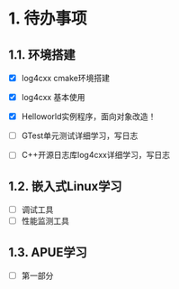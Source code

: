 # 1. 待办事项

## 1.1. 环境搭建

- [x] log4cxx cmake环境搭建
- [x] log4cxx 基本使用
- [x] Helloworld实例程序，面向对象改造！
- [ ] GTest单元测试详细学习，写日志
- [ ] C++开源日志库log4cxx详细学习，写日志


## 1.2. 嵌入式Linux学习

- [ ] 调试工具
- [ ] 性能监测工具

## 1.3. APUE学习

- [ ] 第一部分